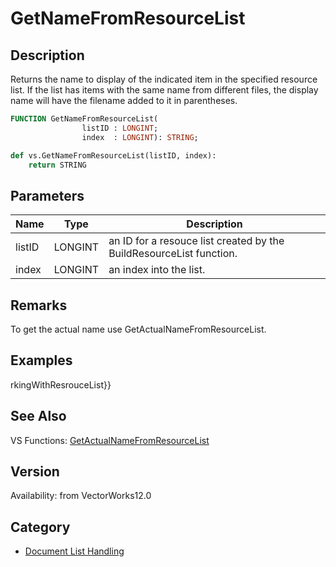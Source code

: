 # GetNameFromResourceList

## Description
Returns the name to display of the indicated item in the specified resource list.  If the list has items with the same name from different files, the display name will have the filename added to it in parentheses.

```pascal
FUNCTION GetNameFromResourceList(
				listID : LONGINT;
				index  : LONGINT): STRING;
```

```python
def vs.GetNameFromResourceList(listID, index):
    return STRING
```

## Parameters
|Name|Type|Description|
|---|---|---|
|listID|LONGINT|an ID for a resouce list created by the BuildResourceList function.|
|index|LONGINT|an index into the list.|

## Remarks
To get the actual name use GetActualNameFromResourceList.

## Examples
rkingWithResrouceList}}

## See Also
VS Functions:
[GetActualNameFromResourceList](GetActualNameFromResourceList.md)

## Version
Availability: from VectorWorks12.0

## Category
* [Document List Handling](../Categories/Document%20List%20Handling.md)

